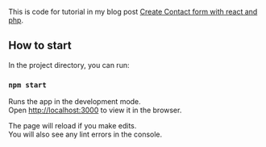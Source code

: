 This is code for tutorial in my blog post [Create Contact form with react and php](http://blog.malith.pro/how-to-create-a-contact-form-with-react-js-and-php/).

## How to start

In the project directory, you can run:

### `npm start`

Runs the app in the development mode.<br>
Open [http://localhost:3000](http://localhost:3000) to view it in the browser.

The page will reload if you make edits.<br>
You will also see any lint errors in the console.



